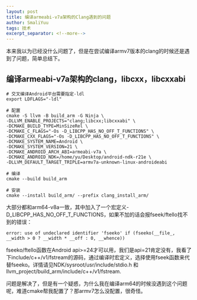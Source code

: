 ```yaml
---
layout: post
title: 编译armeabi-v7a架构的Clang遇到的问题
author: SmaliYuu
tags: 技术
excerpt_separator: <!--more-->
---
```


本来我以为已经没什么问题了，但是在尝试编译armv7版本的clang的时候还是遇到了问题，简单总结下。

<!--more-->


## 编译armeabi-v7a架构的clang，libcxx，libcxxabi

```
# 交叉编译Android平台需要指定-ldl
export LDFLAGS="-ldl"

# 配置
cmake -S llvm -B build_arm -G Ninja \
-DLLVM_ENABLE_PROJECTS="clang;libcxx;libcxxabi" \
-DCMAKE_BUILD_TYPE=MinSizeRel \
-DCMAKE_C_FLAGS="-Os -D_LIBCPP_HAS_NO_OFF_T_FUNCTIONS" \
-DCMAKE_CXX_FLAGS="-Os -D_LIBCPP_HAS_NO_OFF_T_FUNCTIONS" \
-DCMAKE_SYSTEM_NAME=Android \
-DCMAKE_SYSTEM_VERSION=21 \
-DCMAKE_ANDROID_ARCH_ABI=armeabi-v7a \
-DCMAKE_ANDROID_NDK=/home/yu/Desktop/android-ndk-r21e \
-DLLVM_DEFAULT_TARGET_TRIPLE=armv7a-unknown-linux-androideabi

# 编译
cmake --build build_arm

# 安装
cmake --install build_arm/ --prefix clang_install_arm/

```

大部分都和arm64-v8a一致，其中加入了一个宏定义-D_LIBCPP_HAS_NO_OFF_T_FUNCTIONS，如果不加的话会报fseek/ftello找不到的错误：  

```
error: use of undeclared identifier 'fseeko' if (fseeko(__file_, __width > 0 ? __width * __off : 0, __whence))
```

fseeko/ftello函数在Android api>=24才可以用，我们是api=21肯定没有，我看了下include/c++/v1/fstream的源码，通过编译时宏定义，选择使用fseek函数来代替fseeko。详情请见NDK/sysroot/usr/include/stdio.h 和 llvm_project/build_arm/include/c++/v1/fstream.  
  
问题是解决了，但是有一个疑惑，为什么我在编译arm64的时候没遇到这个问题呢，难道cmake帮我配置了？那armv7怎么没配置，很奇怪。
